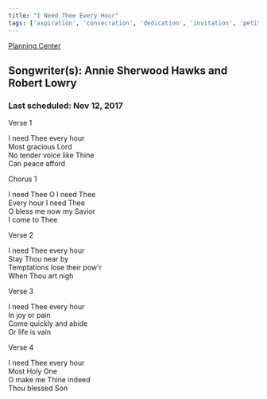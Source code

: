 ```yaml
---
title: "I Need Thee Every Hour"
tags: ['aspiration', 'consecration', 'dedication', 'invitation', 'petition']
---
```


[Planning Center](https://services.planningcenteronline.com/songs/14637432)

## Songwriter(s): Annie Sherwood Hawks and Robert Lowry
### Last scheduled: Nov 12, 2017          

Verse 1  
  
I need Thee every hour  
Most gracious Lord  
No tender voice like Thine  
Can peace afford  
  
Chorus 1  
  
I need Thee O I need Thee  
Every hour I need Thee  
O bless me now my Savior  
I come to Thee  
  
Verse 2  
  
I need Thee every hour  
Stay Thou near by  
Temptations lose their pow'r  
When Thou art nigh  
  
Verse 3  
  
I need Thee every hour  
In joy or pain  
Come quickly and abide  
Or life is vain  
  
Verse 4  
  
I need Thee every hour  
Most Holy One  
O make me Thine indeed  
Thou blessed Son
